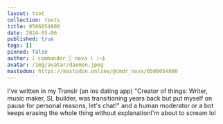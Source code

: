```yaml
---
layout: toot
collection: toots
title: 0506054800
date: 2024-05-06
published: true
tags: []
pinned: false
author: ⸸ commander ░ nova ⸸ :~$
avatar: /img/avatar/daemon.jpeg
mastodon: https://mastodon.online/@cmdr_nova/0506054800
---
```


I've written in my Translr (an ios dating app) "Creator of things: Writer, music maker, SL builder, was transitioning years back but put myself on pause for personal reasons, let's chat!" and a human moderator or a bot keeps erasing the whole thing without explanationI'm about to scream lol
